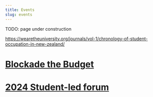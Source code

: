 ```yaml
---
title: Events
slug: events
---
```


TODO: page under construction

https://wearetheuniversity.org/journals/vol-1/chronology-of-student-occupation-in-new-zealand/

# [Blockade the Budget]()
# [2024 Student-led forum]()

